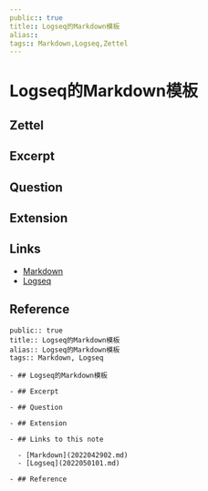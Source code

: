 ```yaml
---
public:: true
title:: Logseq的Markdown模板
alias:: 
tags:: Markdown,Logseq,Zettel
---
```


# Logseq的Markdown模板
## Zettel
## Excerpt
## Question
## Extension
## Links
- [Markdown](2022042902.md)
- [Logseq](2022050101.md)

## Reference
  
  ```
  public:: true  
  title:: Logseq的Markdown模板  
  alias:: Logseq的Markdown模板  
  tags:: Markdown, Logseq  
  
  - ## Logseq的Markdown模板
  
  - ## Excerpt
  
  - ## Question
  
  - ## Extension
  
  - ## Links to this note
  
  	- [Markdown](2022042902.md)
  	- [Logseq](2022050101.md)
  
  - ## Reference
  
  ```